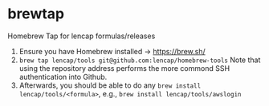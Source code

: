 # brewtap
Homebrew Tap for lencap formulas/releases

1. Ensure you have Homebrew installed -> https://brew.sh/
2. `brew tap lencap/tools git@github.com:lencap/homebrew-tools` Note that using the repository address performs the more commond SSH authentication into Github.
3. Afterwards, you should be able to do any `brew install lencap/tools/<formula>`, e.g., `brew install lencap/tools/awslogin`
